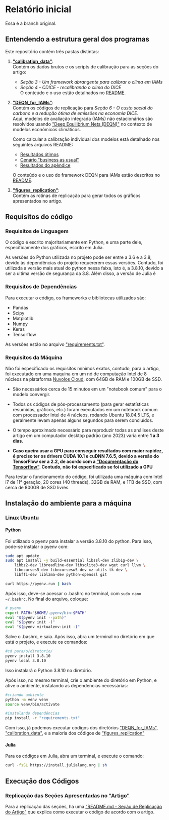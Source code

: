 # Relatório inicial
Essa é a branch original. 

## Entendendo a estrutura geral dos programas
Este repositório contém três pastas distintas:

1. **["calibration_data"](calibration_data)**:  
   Contém os dados brutos e os scripts de calibração para as seções do artigo:  
   - *Seção 3 - Um framework abrangente para calibrar o clima em IAMs*  
   - *Seção 4 - CDICE - recalibrando o clima do DICE*  
   O conteúdo e o uso estão detalhados no [README](calibration_data/README.md).  

2. **["DEQN_for_IAMs"](DEQN_for_IAMs)**:  
   Contém os códigos de replicação para *Seção 6 - O custo social do carbono e a redução ótima de emissões na economia DICE*.  
   Aqui, modelos de avaliação integrada (IAMs) não estacionários são resolvidos usando ["Deep Equilibrium Nets (DEQN)"](https://onlinelibrary.wiley.com/doi/epdf/10.1111/iere.12575) no contexto de modelos econômicos climáticos.  

   Como calcular a calibração individual dos modelos está detalhado nos seguintes arquivos README:  
   - [Resultados ótimos](DEQN_for_IAMs/dice_generic/README.md)  
   - [Cenário "business as usual"](DEQN_for_IAMs/gdice_baseline/README.md)  
   - [Resultados do apêndice](DEQN_for_IAMs/dice_generic_FEX)  

   O conteúdo e o uso do framework DEQN para IAMs estão descritos no [README](DEQN_for_IAMs/README.md).  

3. **["figures_replication"](figures_replication)**:  
   Contém as rotinas de replicação para gerar todos os gráficos apresentados no artigo.


## Requisitos do código
### Requisitos de Linguagem
O código é escrito majoritariamente em Python, e uma parte dele, especificamente dos gráficos, escrito em Julia. 

As versões do Python utilizada no projeto pode ser entre a 3.6 e a 3.8, devido às dependências do projeto requererem essas versões. Contudo, foi utilizada a versão mais atual do python nessa faixa, isto é, a 3.8.10, devido a ser a ultima versão de segurança da 3.8. Além disso, a versão de Julia é 

### Requisitos de Dependências
Para executar o código, os frameworks e bibliotecas utilizados são:
- Pandas
- Scipy
- Matplotlib
- Numpy
- Keras
- Tensorflow

As versões estão no arquivo ["requirements.txt"](requirements.txt).

### Requisitos da Máquina
Não foi especificado os requisitos mínimos exatos, contudo, para o artigo, foi executado em uma maquina em um nó de computação Intel de 8 núcleos na plataforma [Nuvolos Cloud](https://nuvolos.cloud), com 64GB de RAM e 100GB de SSD. 

- São necessários cerca de 15 minutos em um "notebook comum" para o modelo convergir.

- Todos os códigos de pós-processamento (para gerar estatísticas resumidas, gráficos, etc.) foram executados em um notebook comum com processador Intel de 4 núcleos, rodando Ubuntu 18.04.5 LTS, e geralmente levam apenas alguns segundos para serem concluídos.

- O tempo aproximado necessário para reproduzir todas as análises deste artigo em um computador desktop padrão (ano 2023) varia entre **1 a 3 dias**.

- **Caso queira usar a GPU para conseguir resultados com maior rapidez, é preciso ter os drivers CUDA 10.1 e cuDNN 7.6.5, devido a versão do TensorFlow ser a 2.2, de acordo com a ["Documentação do Tensorflow"](https://www.tensorflow.org/install/source?hl=pt-br#gpu). Contudo, não foi especificado se foi utilizado a GPU**

Para testar o funcionamento do código, foi utilizada uma máquina com Intel i7 de 11ª geração, 20 cores (40 threads), 32GB de RAM, e 1TB de SSD, com cerca de 800GB de SSD livres.

## Instalação do ambiente para a máquina
### Linux Ubuntu
#### Python
Foi utilizado o pyenv para instalar a versão 3.8.10 do python. Para isso, pode-se instalar o pyenv com:

```bash
sudo apt update
sudo apt install -y build-essential libssl-dev zlib1g-dev \
    libbz2-dev libreadline-dev libsqlite3-dev wget curl llvm \
    libncurses5-dev libncursesw5-dev xz-utils tk-dev \
    libffi-dev liblzma-dev python-openssl git

curl https://pyenv.run | bash
```

Após isso, deve-se acessar o .bashrc no terminal, com `sudo nano ~/.bashrc`. No final do arquivo, coloque:
```bash
# pyenv
export PATH="$HOME/.pyenv/bin:$PATH"
eval "$(pyenv init --path)"
eval "$(pyenv init -)"
eval "$(pyenv virtualenv-init -)"
```
Salve o .bashrc, e saia.
Após isso, abra um terminal no diretório em que está o projeto, e execute os comandos:
```bash
#cd para/o/diretorio/
pyenv install 3.8.10
pyenv local 3.8.10
```
Isso instalará o Python 3.8.10 no diretório.

Após isso, no mesmo terminal, crie o ambiente do diretório em Python, e ative o ambiente, instalando as dependencias necessárias:

```bash
#criando ambiente
python -m venv venv
source venv/bin/activate

#instalando dependências
pip install -r "requirements.txt"
```

Com isso, já podemos executar códigos dos diretórios ["DEQN_for_IAMs"](/DEQN_for_IAMs/), ["calibration_data"](/calibration_data/), e a maioria dos códigos de ["figures_replication"](/figures_replication/)
#### Julia 
Para os códigos em Julia, abra um terminal, e execute o comando:

```bash
curl -fsSL https://install.julialang.org | sh
```

## Execução dos Códigos
### Replicação das Seções Apresentadas no ["Artigo"](artigo.pdf)
Para a replicação das seções, há uma ["README.md - Seção de Replicação do Artigo"](README.md##Replication) que explica como executar o código de acordo com o artigo. 

